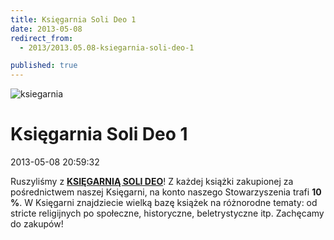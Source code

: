 ```yaml
---
title: Księgarnia Soli Deo 1
date: 2013-05-08
redirect_from: 
  - 2013/2013.05.08-ksiegarnia-soli-deo-1

published: true
---
```



![ksiegarnia](images/stories/grafiki/ksiegarnia.png)

# Księgarnia Soli Deo 1

<time>2013-05-08 20:59:32</time>



Ruszyliśmy z **[KSIĘGARNIĄ SOLI DEO](http://ksiegarnia.solideo.pl/)**!
Z każdej książki zakupionej za pośrednictwem naszej Księgarni, na konto naszego Stowarzyszenia trafi **10 %**.
W Księgarni znajdziecie wielką bazę książek na różnorodne tematy: od stricte religijnych po społeczne, historyczne, beletrystyczne itp.
Zachęcamy do zakupów!


<!--{{json:{"created_date":"2013-05-08 20:59:32","publish_down":"0000-00-00 00:00:00","id":"171"}}}-->